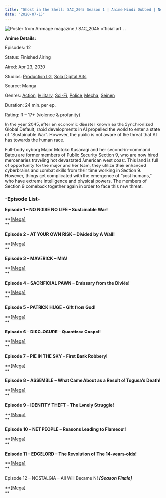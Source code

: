 ```yaml
---
title: "Ghost in the Shell: SAC_2045 Season 1 | Anime Hindi Dubbed | Netflix India"
date: "2020-07-15"
---
```


![Poster from Animage magazine / SAC_2045 official art ...](https://i.redd.it/yj09khv396e41.jpg)

**Anime Details:**

Episodes: 12

Status: Finished Airing

Aired: Apr 23, 2020

Studios: [Production I.G](https://myanimelist.net/anime/producer/10/Production_IG "Production I.G"), [Sola Digital Arts](https://myanimelist.net/anime/producer/1189/Sola_Digital_Arts "Sola Digital Arts")

Source: Manga

Genres: [Action](https://myanimelist.net/anime/genre/1/Action "Action"), [Military](https://myanimelist.net/anime/genre/38/Military "Military"), [Sci-Fi](https://myanimelist.net/anime/genre/24/Sci-Fi "Sci-Fi"), [Police](https://myanimelist.net/anime/genre/39/Police "Police"), [Mecha](https://myanimelist.net/anime/genre/18/Mecha "Mecha"), [Seinen](https://myanimelist.net/anime/genre/42/Seinen "Seinen")

Duration: 24 min. per ep.

Rating: R – 17+ (violence & profanity)

In the year 2045, after an economic disaster known as the Synchronized Global Default, rapid developments in AI propelled the world to enter a state of “Sustainable War”. However, the public is not aware of the threat that AI has towards the human race.

Full-body cyborg Major Motoko Kusanagi and her second-in-command Batou are former members of Public Security Section 9, who are now hired mercenaries traveling hot devastated American west coast. This land is full of opportunity for the major and her team, they utilize their enhanced cyberbrains and combat skills from their time working in Section 9. However, things get complicated with the emergence of “post humans,” who have extreme intelligence and physical powers. The members of Section 9 comeback together again in order to face this new threat.

### **\-Episode List-**

**Episode 1 – NO NOISE NO LIFE – Sustainable War!**

**[\[Mega\]](https://gplinks.co/5sw6tT)  
**

**Episode 2 – AT YOUR OWN RISK – Divided by A Wall!**

**[\[Mega\]](https://gplinks.co/M86jg)  
**

**Episode 3 – MAVERICK – MIA!**

**[\[Mega\]](https://gplinks.co/ClqMz)  
**

**Episode 4 – SACRIFICIAL PAWN – Emissary from the Divide!**

**[\[Mega\]](https://gplinks.co/tG481hLR)  
**

**Episode 5 – PATRICK HUGE – Gift from God!**

**[\[Mega\]](https://gplinks.co/118NR)  
**

**Episode 6 – DISCLOSURE – Quantized Gospel!**

**[\[Mega\]](https://gplinks.co/08FM)  
**

**Episode 7 – PIE IN THE SKY – First Bank Robbery!**

**[\[Mega\]](https://gplinks.co/p0hMob97)  
**

**Episode 8 – ASSEMBLE – What Came About as a Result of Togusa’s Death!**

**[\[Mega\]](https://gplinks.co/aKyfi0Y)  
**

**Episode 9 – IDENTITY THEFT – The Lonely Struggle!**

**[\[Mega\]](https://gplinks.co/Y8CxG)  
**

**Episode 10 – NET PEOPLE – Reasons Leading to Flameout!**

**[\[Mega\]](https://gplinks.co/MTZ1c)  
**

**Episode 11 – EDGELORD – The Revolution of The 14-years-olds!**

**[\[Mega\]](https://gplinks.co/xwoR)  
**

Episode 12 – NOSTALGIA – All Will Became N! **_\[Season Finale\]_**

**[\[Mega\]](https://gplinks.co/GOBJmbk)  
**
